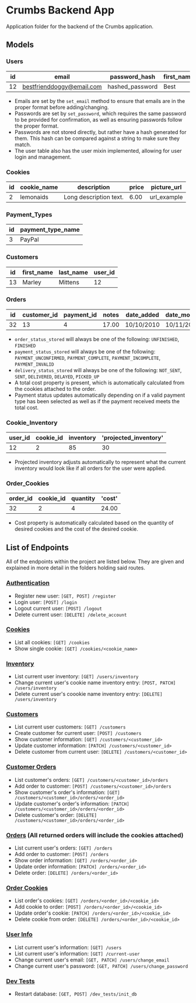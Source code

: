 # Crumbs Backend App
Application folder for the backend of the Crumbs application. 

## Models
### Users
| id | email | password_hash | first_name | last_name |
| --- | --- | --- | --- | --- |
| 12 | bestfrienddoggy@email.com | hashed_password | Best | Friend |

- Emails are set by the `set_email` method to ensure that emails are in the proper format before adding/changing.
- Passwords are set by `set_password`, which requires the same password to be provided for confirmation, as well as ensuring passwords follow the proper format.
- Passwords are not stored directly, but rather have a hash generated for them. This hash can be compared against a string to make sure they match.
- The user table also has the user mixin implemented, allowing for user login and management. 

### Cookies
| id | cookie_name | description | price | picture_url |
| --- | --- | --- | --- | --- |
| 2 | lemonaids | Long description text. | 6.00 | url_example |

### Payment_Types
| id | payment_type_name |
| --- | --- |
| 3 | PayPal |

### Customers
| id | first_name | last_name | user_id |
| --- | --- | --- | --- |
| 13 | Marley | Mittens | 12 |

### Orders
| id | customer_id | payment_id | notes | date_added | date_modified | order_status_stored | payment_status_stored | delivery_status_stored | 'total_cost' |
| --- | --- | --- | --- | --- | --- | --- | --- | --- | --- |
| 32 | 13 | 4 | 17.00 | 10/10/2010 | 10/11/2010 | FINISHED | PAYMENT_INCOMPLETE | NOT_SENT | 42.00 |

- `order_status_stored` will always be one of the following: `UNFINISHED`, `FINISHED`
- `payment_status_stored` will always be one of the following: `PAYMENT_UNCONFIRMED`, `PAYMENT_COMPLETE`, `PAYMENT_INCOMPLETE`, `PAYMENT_INVALID`
- `delivery_status_stored` will always be one of the following: `NOT_SENT`, `SENT`, `DELIVERED`, `DELAYED`, `PICKED_UP`
- A total cost property is present, which is automatically calculated from the cookies attached to the order. 
- Payment status updates automatically depending on if a valid payment type has been selected as well as if the payment received meets the total cost.

### Cookie_Inventory
| user_id | cookie_id | inventory | 'projected_inventory' |
| --- | --- | --- | --- |
| 12 | 2 | 85 | 30 |

- Projected inventory adjusts automatically to represent what the current inventory would look like if all orders for the user were applied.

### Order_Cookies
| order_id | cookie_id | quantity | 'cost' |
| --- | --- | --- | --- |
| 32 | 2 | 4 | 24.00 |

- Cost property is automatically calculated based on the quantity of desired cookies and the cost of the desired cookie.


## List of Endpoints
All of the endpoints within the project are listed below. They are given and explained in more detail in the folders holding said routes.
### [Authentication](auth/)
- Register new user: `[GET, POST] /register`
- Login user: `[POST] /login`
- Logout current user: `[POST] /logout`
- Delete current user: `[DELETE] /delete_account`

### [Cookies](cookies/)
- List all cookies: `[GET] /cookies`
- Show single cookie: `[GET] /cookies/<cookie_name>`

### [Inventory](inventory/)
- List current user inventory: `[GET] /users/inventory`
- Change current user's cookie name inventory entry: `[POST, PATCH] /users/inventory`
- Delete current user's coookie name inventory entry: `[DELETE] /users/inventory`

### [Customers](customers/)
- List current user customers: `[GET] /customers`
- Create customer for current user: `[POST] /customers`
- Show customer information: `[GET] /customers/<customer_id>`
- Update customer information: `[PATCH] /customers/<customer_id>`
- Delete customer from current user: `[DELETE] /customers/<customer_id>`

### [Customer Orders](customers/)
- List customer's orders: `[GET] /customers/<customer_id>/orders`
- Add order to customer: `[POST] /customers/<customer_id>/orders`
- Show customer's order's information: `[GET] /customers/<customer_id>/orders/<order_id>`
- Update customer's order's information: `[PATCH] /customers/<customer_id>/orders/<order_id>`
- Delete customer's order: `[DELETE] /customers/<customer_id>/orders/<order_id>`

### [Orders](orders/) (All returned orders will include the cookies attached)
- List current user's orders: `[GET] /orders`
- Add order to customer: `[POST] /orders`
- Show order information: `[GET] /orders/<order_id>`
- Update order information: `[PATCH] /orders/<order_id>`
- Delete order: `[DELETE] /orders/<order_id>`

### [Order Cookies](order_cookies/)
- List order's cookies: `[GET] /orders/<order_id>/<cookie_id>`
- Add cookie to order: `[POST] /orders/<order_id>/<cookie_id>`
- Update order's cookie: `[PATCH] /orders/<order_id>/<cookie_id>`
- Delete cookie from order: `[DELETE] /orders/<order_id>/<cookie_id>`

### [User Info](users/)
- List current user's information: `[GET] /users`
- List current user's information: `[GET] /current-user`
- Change current user's email: `[GET, PATCH] /users/change_email`
- Change current user's password: `[GET, PATCH] /users/change_password`

### [Dev Tests](dev_tests/)
- Restart database: `[GET, POST] /dev_tests/init_db`
